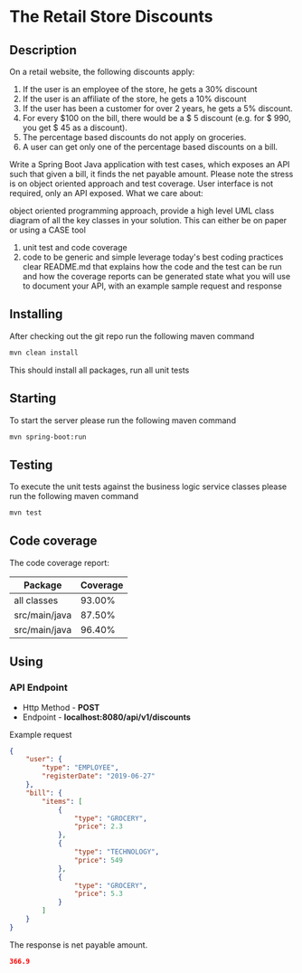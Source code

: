 # The Retail Store Discounts

## Description

On a retail website, the following discounts apply:
1. If the user is an employee of the store, he gets a 30% discount
2. If the user is an affiliate of the store, he gets a 10% discount
3. If the user has been a customer for over 2 years, he gets a 5% discount.
4. For every $100 on the bill, there would be a $ 5 discount (e.g. for $ 990, you get $ 45 as a discount).
5. The percentage based discounts do not apply on groceries.
6. A user can get only one of the percentage based discounts on a bill.

Write a Spring Boot Java application with test cases, which exposes an API such that given a bill, it finds the net payable amount. Please note the stress is on object oriented approach and test coverage. User interface is not required, only an API exposed. What we care about:

object oriented programming approach, provide a high level UML class diagram of all the key classes in your solution. This can either be on paper or using a CASE tool
1. unit test and code coverage
2. code to be generic and simple
leverage today's best coding practices
clear README.md that explains how the code and the test can be run and how the coverage reports can be generated
state what you will use to document your API, with an example sample request and response

## Installing

After checking out the git repo run the following maven command

```bash
mvn clean install
```

This should install all packages, run all unit tests

## Starting

To start the server please run the following maven command

```bash
mvn spring-boot:run
```


## Testing

To execute the unit tests against the business logic service classes please run the following maven command

```bash
mvn test
```

## Code coverage

The code coverage report:


| Package | Coverage |
|---|---|
| all classes | 93.00% |
| src/main/java | 87.50% |
| src/main/java | 96.40% | 


## Using

### API Endpoint 

* Http Method - **POST**
* Endpoint - **localhost:8080/api/v1/discounts**

Example request

```json
{
    "user": {
        "type": "EMPLOYEE",
        "registerDate": "2019-06-27"
    },
    "bill": {
        "items": [
            {
                "type": "GROCERY",
                "price": 2.3
            },
            {
                "type": "TECHNOLOGY",
                "price": 549
            },
            {
                "type": "GROCERY",
                "price": 5.3
            }
        ]
    }
}

```

The response is net payable amount.

```json
366.9
```
